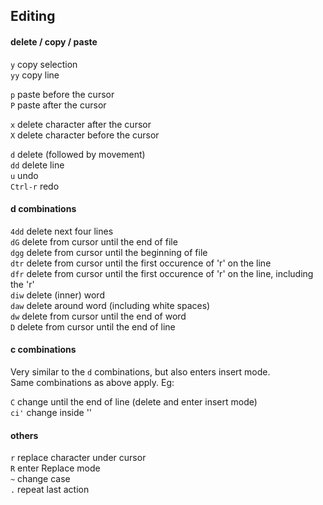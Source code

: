 ## Editing

#### delete / copy / paste

`y`  copy selection  
`yy` copy line  

`p`  paste before the cursor  
`P`  paste after the cursor  

`x`  delete character after the cursor  
`X`  delete character before the cursor  

`d`  delete (followed by movement)  
`dd` delete line  
`u`  undo  
`Ctrl-r` redo  

#### d combinations

`4dd` delete next four lines  
`dG`  delete from cursor until the end of file  
`dgg` delete from cursor until the beginning of file  
`dtr` delete from cursor until the first occurence of 'r' on the line  
`dfr` delete from cursor until the first occurence of 'r' on the line, including the 'r'  
`diw` delete (inner) word  
`daw` delete around word (including white spaces)  
`dw`  delete from cursor until the end of word  
`D`   delete from cursor until the end of line

#### c combinations

Very similar to the `d` combinations, but also enters insert mode.  
Same combinations as above apply. Eg:    

`C`   change until the end of line (delete and enter insert mode)  
`ci'` change inside ''  

#### others

`r` replace character under cursor  
`R` enter Replace mode  
`~` change case  
`.` repeat last action  

